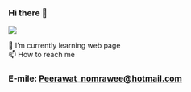 ### Hi there 👋
<div id="header">
   <img src="https://media.giphy.com/media/qgQUggAC3Pfv687qPC/giphy.gif">
</div>



🌱 I’m currently learning web page <br>
📫 How to reach me<h3> E-mile: Peerawat_nomrawee@hotmail.com </h3>





<!--
**S-Max01/S-Max01** is a ✨ _special_ ✨ repository because its `README.md` (this file) appears on your GitHub profile.

Here are some ideas to get you started:

- 🔭 I’m currently working on ...
- 🌱 I’m currently learning ...
- 👯 I’m looking to collaborate on ...
- 🤔 I’m looking for help with ...
- 💬 Ask me about ...
- 📫 How to reach me: ...
- 😄 Pronouns: ...
- ⚡ Fun fact: ...
-->
